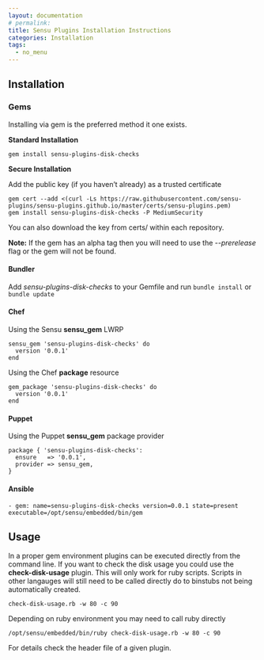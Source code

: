 ```yaml
---
layout: documentation
# permalink:
title: Sensu Plugins Installation Instructions
categories: Installation
tags:
  - no_menu
---
```



## Installation

### Gems

Installing via gem is the preferred method it one exists.

**Standard Installation**

`gem install sensu-plugins-disk-checks`

**Secure Installation**

Add the public key (if you haven’t already) as a trusted certificate

```
gem cert --add <(curl -Ls https://raw.githubusercontent.com/sensu-plugins/sensu-plugins.github.io/master/certs/sensu-plugins.pem)
gem install sensu-plugins-disk-checks -P MediumSecurity
```

You can also download the key from certs/ within each repository.

**Note:**
If the gem has an alpha tag then you will need to use the *--prerelease* flag or the gem will not be found.

#### Bundler

Add *sensu-plugins-disk-checks* to your Gemfile and run `bundle install` or `bundle update`

#### Chef

Using the Sensu **sensu_gem** LWRP

```
sensu_gem 'sensu-plugins-disk-checks' do
  version '0.0.1'
end
```

Using the Chef **package** resource

```
gem_package 'sensu-plugins-disk-checks' do
  version '0.0.1'
end
```

#### Puppet

Using the Puppet **sensu_gem** package provider

```
package { 'sensu-plugins-disk-checks':
  ensure   => '0.0.1',
  provider => sensu_gem,
}
```

#### Ansible

```
- gem: name=sensu-plugins-disk-checks version=0.0.1 state=present executable=/opt/sensu/embedded/bin/gem
```

## Usage

In a proper gem environment plugins can be executed directly from the command line. If you want to check the disk usage you could use the **check-disk-usage** plugin.  This will only work for ruby scripts.  Scripts in other langauges will still need to be called directly do to binstubs not being automatically created.

`check-disk-usage.rb -w 80 -c 90`

Depending on ruby environment you may need to call ruby directly

`/opt/sensu/embedded/bin/ruby check-disk-usage.rb -w 80 -c 90`

For details check the header file of a given plugin.
